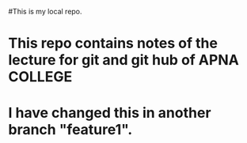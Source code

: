 #This is my local repo. 
# This repo contains notes of the lecture for git and git hub of APNA COLLEGE

# I have changed this in another branch "feature1".